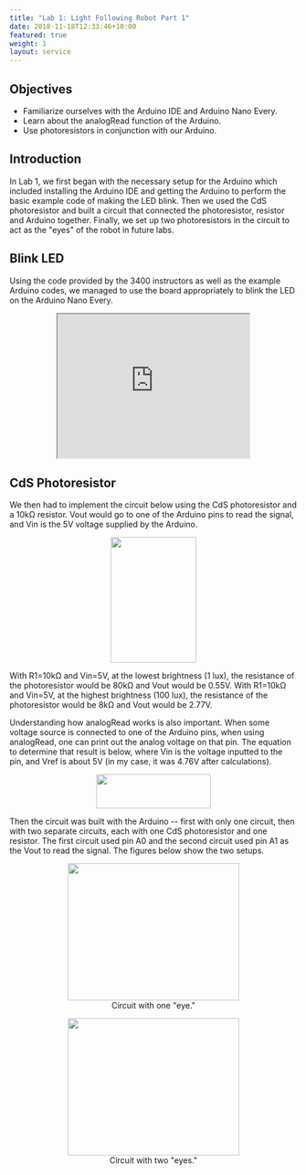 ```yaml
---
title: "Lab 1: Light Following Robot Part 1"
date: 2018-11-18T12:33:46+10:00
featured: true
weight: 1
layout: service
---
```


## Objectives

* Familiarize ourselves with the Arduino IDE and Arduino Nano Every.
* Learn about the analogRead function of the Arduino.
* Use photoresistors in conjunction with our Arduino.

## Introduction

In Lab 1, we first began with the necessary setup for the Arduino which included installing the Arduino IDE and getting the Arduino to perform the basic example code of making the LED blink. Then we used the CdS photoresistor and built a circuit that connected the photoresistor, resistor and Arduino together. Finally, we set up two photoresistors in the circuit to act as the "eyes" of the robot in future labs.

## Blink LED

Using the code provided by the 3400 instructors as well as the example Arduino codes, we managed to use the board appropriately to blink the LED on the Arduino Nano Every.

<p align="center"><iframe width="336" height="252" src="https://youtube.com/embed/vXqJwqce-0o"></iframe></p>
<p></p>

## CdS Photoresistor

We then had to implement the circuit below using the CdS photoresistor and a 10kΩ resistor. Vout would go to one of the Arduino pins to read the signal, and Vin is the 5V voltage supplied by the Arduino.

<p align="center"><img src="../../images/lab1/photoresistor.png" height="220" width="150"></p>

With R1=10kΩ and Vin=5V, at the lowest brightness (1 lux), the resistance of the photoresistor would be 80kΩ and Vout would be 0.55V.
With R1=10kΩ and Vin=5V, at the highest brightness (100 lux), the resistance of the photoresistor would be 8kΩ and Vout would be 2.77V.

Understanding how analogRead works is also important. When some voltage source is connected to one of the Arduino pins, when using analogRead, one can print out the analog voltage on that pin. The equation to determine that result is below, where Vin is the voltage inputted to the pin, and Vref is about 5V (in my case, it was 4.76V after calculations).

<p align="center"><img src="../../images/lab1/result.png" height="60" width="200"></p>

Then the circuit was built with the Arduino -- first with only one circuit, then with two separate circuits, each with one CdS photoresistor and one resistor. The first circuit used pin A0 and the second circuit used pin A1 as the Vout to read the signal. The figures below show the two setups.

<p align="center"><img src="../../images/lab1/circuit_oneeye.jpeg" height="240" width="300"><br>Circuit with one "eye."</p>
<p align="center"><img src="../../images/lab1/circuit_twoeyes.jpeg" height="240" width="300"><br>Circuit with two "eyes."</p>
<p></p>